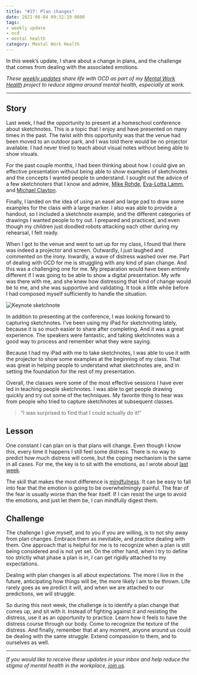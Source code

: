 ```yaml
---
title: "#37: Plan changes"
date: 2021-06-04 09:32:19-0600
tags:
- weekly update
- ocd
- mental health
category: Mental Work Health
---
```


In this week’s update, I share about a change in plans, and the challenge that comes from dealing with the associated emotions.

_These [weekly updates](https://bennorris.com/tags/weekly-update/) share life with OCD as part of my [Mental Work Health](https://bennorris.com/mental-work-health) project to reduce stigma around mental health, especially at work._

***


## Story

Last week, I had the opportunity to present at a homeschool conference about sketchnotes. This is a topic that I enjoy and have presented on many times in the past. The twist with this opportunity was that the venue had been moved to an outdoor park, and I was told there would be no projector available. I had never tried to teach about visual notes without being able to show visuals.

For the past couple months, I had been thinking about how I could give an effective presentation without being able to show examples of sketchnotes and the concepts I wanted people to understand. I sought out the advice of a few sketchnoters that I know and admire, [Mike Rohde](https://rohdesign.com/), [Eva-Lotta Lamm](https://www.evalotta.net/), and [Michael Clayton](https://instagram.com/profclayton).

Finally, I landed on the idea of using an easel and large pad to draw some examples for the class with a large marker. I also was able to provide a handout, so I included a sketchnote example, and the different categories of drawings I wanted people to try out. I prepared and practiced, and even though my children just doodled robots attacking each other during my rehearsal, I felt ready.

When I got to the venue and went to set up for my class, I found that there was indeed a projector and screen. Outwardly, I just laughed and commented on the irony. Inwardly, a wave of distress washed over me. Part of dealing with OCD for me is struggling with any kind of plan change. And this was a challenging one for me. My preparation would have been entirely different if I was going to be able to show a digital presentation. My wife was there with me, and she knew how distressing that kind of change would be to me, and she was supportive and validating. It took a little while before I had composed myself sufficiently to handle the situation.

![Keynote sketchnote](https://media.bennorris.com/images/gospelsketcher/general/may-21-ldshe-stanfield.jpg)

In addition to presenting at the conference, I was looking forward to capturing sketchnotes. I’ve been using my iPad for sketchnoting lately, because it is so much easier to share after completing. And it was a great experience. The speakers were fantastic, and taking sketchnotes was a good way to process and remember what they were saying.

Because I had my iPad with me to take sketchnotes, I was able to use it with the projector to show some examples at the beginning of my class. That was great in helping people to understand what sketchnotes are, and in setting the foundation for the rest of my presentation.

Overall, the classes were some of the most effective sessions I have ever led in teaching people sketchnotes. I was able to get people drawing quickly and try out some of the techniques. My favorite thing to hear was from people who tried to capture sketchnotes at subsequent classes.

> “I was surprised to find that I could actually do it!”


## Lesson

One constant I can plan on is that plans will change. Even though I know this, every time it happens I still feel some distress. There is no way to predict how much distress will come, but the coping mechanism is the same in all cases. For me, the key is to sit with the emotions, as I wrote about [last week](https://bennorris.com/2021/05/26/cross-stitching-at).

The skill that makes the most difference is [mindfulness](https://en.wikipedia.org/wiki/Mindfulness). It can be easy to fall into fear that the emotion is going to be overwhelmingly painful. The fear of the fear is usually worse than the fear itself. If I can resist the urge to avoid the emotions, and just let them be, I can mindfully digest them.


## Challenge

The challenge I give myself, and to you if you are willing, is to not shy away from plan changes. Embrace them as inevitable, and practice dealing with them. One approach that is helpful for me is to recognize when a plan is still being considered and is not yet set. On the other hand, when I try to define too strictly what phase a plan is in, I can get rigidly attached to my expectations.

Dealing with plan changes is all about expectations. The more I live in the future, anticipating how things will be, the more likely I am to be thrown. Life rarely goes as we predict it will, and when we are attached to our predictions, we will struggle.

So during this next week, the challenge is to identify a plan change that comes up, and sit with it. Instead of fighting against it and resisting the distress, use it as an opportunity to practice. Learn how it feels to have the distress course through our body. Come to recognize the texture of the distress. And finally, remember that at any moment, anyone around us could be dealing with the same struggle. Extend compassion to them, and to ourselves as well.

***

_If you would like to receive these updates in your inbox and help reduce the stigma of mental health in the workplace, [join us](https://bennorris.com/subscribe/mwh/)._

